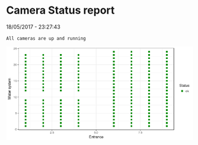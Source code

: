 Camera Status report
================
18/05/2017 - 23:27:43

    All cameras are up and running

![](camreport_files/figure-markdown_github/unnamed-chunk-2-1.png)
